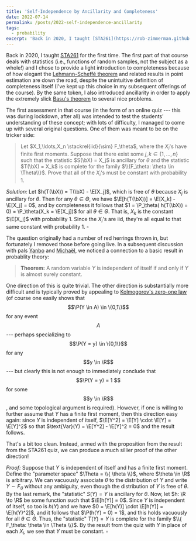 ```yaml
---
title: 'Self-Independence by Ancillarity and Completeness'
date: 2022-07-14
permalink: /posts/2022-self-independence-ancillarity
tags:
  - probability
excerpt: 'Back in 2020, I taught [STA261](https://rob-zimmerman.github.io/teaching/STA261) for the first time. The first part of that course deals with statistics (i.e., functions of random samples, not the subject as a whole!) and I chose to provide a light introduction to completeness because of how elegant the [Lehmann-Scheffé theorem](https://en.wikipedia.org/wiki/Lehmann%E2%80%93Scheff%C3%A9_theorem) and related results in point estimation are down the road...'
---
```

$$\newcommand{\N}{\mathbb{N}}$$
$$\newcommand{\E}{\mathbb{E}}$$
$$\newcommand{\R}{\mathbb{R}}$$
$$\newcommand{\bX}{\mathbf{X}}$$
$$\renewcommand{\P}{\mathbb{P}}$$
Back in 2020, I taught [STA261](https://rob-zimmerman.github.io/teaching/STA261) for the first time. The first part of that course deals with statistics (i.e., functions of random samples, not the subject as a whole!) and I chose to provide a light introduction to completeness because of how elegant the [Lehmann-Scheffé theorem](https://en.wikipedia.org/wiki/Lehmann%E2%80%93Scheff%C3%A9_theorem) and related results in point estimation are down the road, despite the unintuitive definition of completeness itself (I've kept up this choice in my subsequent offerings of the course). By the same token, I also introduced ancillarity in order to apply the extremely slick [Basu's theorem](https://en.wikipedia.org/wiki/Basu%27s_theorem) to several nice problems.

The first assessment in that course (in the form of an online quiz --- this was during lockdown, after all) was intended to test the students' understanding of these concept; with lots of difficulty, I managed to come up with several original questions. One of them was meant to be on the tricker side:

> Let $X_1,\ldots,X_n \stackrel{iid}{\sim} F_\theta$, where the $X_i$'s have finite first moments. Suppose that there exist some $j,k \in \{1,\ldots,n\}$ such that the statistic $S(\bX) = X_j$ is ancillary for $\theta$ and the statistic $T(\bX) = X_k$ is complete for the family $\\{F_\theta: \theta \in \Theta\\}$. Prove that all of the $X_i$'s must be constant with probability 1.

<i>Solution:</i> Let $h(T(\bX)) = T(\bX) - \E[X_j]$, which is free of $\theta$ because $X_j$ is ancillary for $\theta$. Then for any $\theta \in \Theta$, we have $\E[h(T(\bX))] = \E[X_k] - \E[X_j] = 0$, and by completeness it follows that $1 = \P_\theta( h(T(\bX)) = 0) = \P_\theta(X_k = \E[X_j])$ for all $\theta \in \Theta$. That is, $X_k$ is the constant $\E[X_j]$ with probability 1. Since the $X_i$'s are iid, they're all equal to that same constant with probability 1. $\square$

The question originally had a number of red herrings thrown in, but fortunately I removed those before going live. In a subsequent discussion with pals [Yanbo](https://yanbotang.github.io/) and [Michaël](https://mic-lalancette.github.io/), we noticed a connection to a basic result in probablity theory:

> <b>Theorem:</b> A random variable $Y$ is independent of itself if and only if $Y$ is almost surely constant.

One direction of this is quite trivial. The other direction is substantially more difficult and is typically proved by appealing to [Kolmogorov's zero-one law](https://en.wikipedia.org/wiki/Kolmogorov%27s_zero%E2%80%93one_law) (of course one easily shows that $$\P(Y \in A) \in \{0,1\}$$ for any event $$A$$ --- perhaps specializing to $$\P(Y = y) \in \{0,1\}$$ for any $$y \in \R$$ --- but clearly this is not enough to immediately conclude that $$\P(Y = y) = 1 $$ for some $$y \in \R$$, and some topological argument is required). However, if one is willing to further assume that $Y$ has a finite first moment, then this direction easy again: since $Y$ is independent of itself, $\E[Y^2] = \E[Y] \cdot \E[Y] = \E[Y]^2$ so that $\text{Var}(Y) = \E[Y^2] - \E[Y]^2 = 0$ and the result follows.

That's a bit too clean. Instead, armed with the proposition from the result from the STA261 quiz, we can produce a much sillier proof of the other direction!

<i>Proof:</i> Suppose that $Y$ is independent of itself and has a finite first moment. Define the "parameter space" $\Theta = \\{ \theta \\}$, where $\theta \in \R$ is arbitrary. We can vacuously associate $\theta$ to the distribution of $Y$ and write $Y \sim F_\theta$ without any ambiguity, even though the distribution of $Y$ is free of $\theta$. By the last remark, the "statistic" $S(Y) = Y$ is ancillary for $\theta$. Now, let $h: \R \to \R$ be some function such that $\E[h(Y)] = 0$. Since $Y$ is independent of itself, so too is $h(Y)$ and we have $0 = \E[h(Y)] \cdot \E[h(Y)] = \E[h(Y)^2]$, and it follows that $\P(h(Y) = 0) = 1$, and this holds vacuously for all $\theta \in \Theta$. Thus, the "statistic" $T(Y) = Y$ is complete for the family $\\{ F_\theta: \theta \in \Theta \\}$. By the result from the quiz with $Y$ in place of each $X_i$, we see that $Y$ must be constant. $\square$
